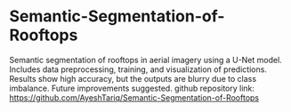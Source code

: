 # Semantic-Segmentation-of-Rooftops
Semantic segmentation of rooftops in aerial imagery using a U-Net model. Includes data preprocessing, training, and visualization of predictions. Results show high accuracy, but the outputs are blurry due to class imbalance. Future improvements suggested.
github repository link: https://github.com/AyeshTariq/Semantic-Segmentation-of-Rooftops
